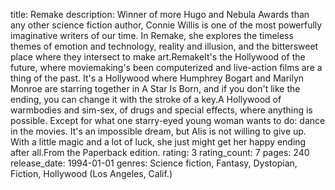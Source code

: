 title: Remake
description: Winner of more Hugo and Nebula Awards than any other science fiction author, Connie Willis is one of the most powerfully imaginative writers of our time. In Remake, she explores the timeless themes of emotion and technology, reality and illusion, and the bittersweet place where they intersect to make art.RemakeIt's the Hollywood of the future, where moviemaking's been computerized and live-action films are a thing of the past. It's a Hollywood where Humphrey Bogart and Marilyn Monroe are starring together in A Star Is Born, and if you don't like the ending, you can change it with the stroke of a key.A Hollywood of warmbodies and sim-sex, of drugs and special effects, where anything is possible. Except for what one starry-eyed young woman wants to do: dance in the movies. It's an impossible dream, but Alis is not willing to give up. With a little magic and a lot of luck, she just might get her happy ending after all.From the Paperback edition.
rating: 3
rating_count: 7
pages: 240
release_date: 1994-01-01
genres: Science fiction, Fantasy, Dystopian, Fiction, Hollywood (Los Angeles, Calif.)